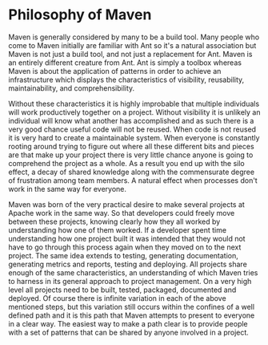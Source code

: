 # Philosophy of Maven

<!--
Licensed to the Apache Software Foundation (ASF) under one
or more contributor license agreements.  See the NOTICE file
distributed with this work for additional information
regarding copyright ownership.  The ASF licenses this file
to you under the Apache License, Version 2.0 (the
"License"); you may not use this file except in compliance
with the License.  You may obtain a copy of the License at

http://www.apache.org/licenses/LICENSE-2.0

Unless required by applicable law or agreed to in writing,
software distributed under the License is distributed on an
"AS IS" BASIS, WITHOUT WARRANTIES OR CONDITIONS OF ANY
KIND, either express or implied.  See the License for the
specific language governing permissions and limitations
under the License.
-->
<!--
Allow front-matter here eventually. Just copy Jekyll
Jason van Zyl
12 October 2005
-->

Maven is generally considered by many to be a build tool. Many people who come to Maven initially are familiar
with Ant so it's a natural association but Maven is not just a build tool, and not just a replacement for Ant.
Maven is an entirely different creature from Ant. Ant is simply a toolbox whereas Maven is about the
application of patterns in order to achieve an infrastructure which displays the characteristics of
visibility, reusability, maintainability, and comprehensibility.

Without these characteristics it is highly improbable that multiple individuals will work productively together
on a project. Without visibility it is unlikely an individual will know what another has accomplished and as such
there is a very good chance useful code will not be reused. When code is not reused it is very hard to create
a maintainable system. When everyone is constantly rooting around trying to figure out where all these different
bits and pieces are that make up your project there is very little chance anyone is going to comprehend the
project as a whole. As a result you end up with the silo effect, a decay of shared knowledge along with
the commensurate degree of frustration among team members. A natural effect when processes don't work
in the same way for everyone.

Maven was born of the very practical desire to make several projects at Apache work in the same way. So that developers
could freely move between these projects, knowing clearly how they all worked by understanding how one of them
worked. If a developer spent time understanding how one project built it was intended that they would not have
to go through this process again when they moved on to the next project. The same idea extends to testing,
generating documentation, generating metrics and reports, testing and deploying. All projects share
enough of the same characteristics, an understanding of which Maven tries to harness in its general approach
to project management. On a very high level all projects need to be built, tested, packaged, documented
and deployed. Of course there is infinite variation in each of the above mentioned steps, but this variation
still occurs within the confines of a well defined path and it is this path that Maven attempts to present to
everyone in a clear way. The easiest way to make a path clear is to provide people with a set of patterns that
can be shared by anyone involved in a project.
